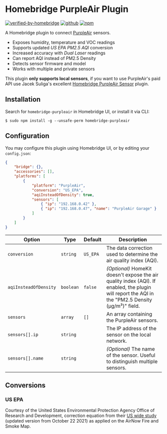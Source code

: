 # Homebridge PurpleAir Plugin
[![verified-by-homebridge](https://badgen.net/badge/homebridge/verified/purple)](https://github.com/homebridge/homebridge/wiki/Verified-Plugins)
[![github](https://img.shields.io/github/actions/workflow/status/tillkruss/homebridge-purpleair/build.yml)](https://github.com/tillkruss/homebridge-purpleair/actions)
[![npm](https://img.shields.io/npm/v/homebridge-purpleair)](https://www.npmjs.com/package/homebridge-purpleair)

A Homebridge plugin to connect [PurpleAir](https://purpleair.com/) sensors.

- Exposes humidity, temperature and VOC readings
- Supports updated _US EPA PM2.5 AQI_ conversion
- Increased accuracy with _Dual Laser_ readings
- Can report AQI instead of PM2.5 Density
- Detects sensor firmware and model
- Works with multiple and private sensors

This plugin **only supports local sensors**, if you want to use PurpleAir's paid API use Jacek Suliga's excellent [Homebridge PurpleAir Sensor](https://github.com/jmkk/homebridge-purpleair-sensor) plugin.

## Installation

Search for `homebridge-purpleair` in Homebridge UI, or install it via CLI:

```shell
$ sudo npm install -g --unsafe-perm homebridge-purpleair
```

## Configuration

You may configure this plugin using Homebridge UI, or by editing your `config.json`:

```json
{
    "bridge": {},
    "accessories": [],
    "platforms": [
        {
            "platform": "PurpleAir",
            "conversion": "US_EPA",
            "aqiInsteadOfDensity": true,
            "sensors": [
                { "ip": "192.168.0.42" },
                { "ip": "192.168.0.47", "name": "PurpleAir Garage" }
            ]
        }
    ]
}
```

| Option                | Type      | Default  | Description |
| --------------------- | --------- | -------- | ----------- |
| `conversion`          | `string`  | `US_EPA` | The data correction used to determine the air quality index (AQI). |
| `aqiInsteadOfDensity` | `boolean` | `false`  | _(Optional)_ HomeKit doesn't expose the air quality index (AQI). If enabled, the plugin will report the AQI in the "PM2.5 Density (µg/m³)" field. |
| `sensors`             | `array `  | `[]`     | An array containing the PurpleAir sensors. |
| `sensors[].ip`        | `string`  |          | The IP address of the sensor on the local network. |
| `sensors[].name`      | `string`  |          | _(Optional)_ The name of the sensor. Useful to distinguish multiple sensors. |


## Conversions

### US EPA

Courtesy of the United States Environmental Protection Agency Office of Research and Development, correction equation from their [US wide study](https://cfpub.epa.gov/si/si_public_record_report.cfm?dirEntryId=353088&Lab=CEMM) (updated version from October 22 2021) as applied on the AirNow Fire and Smoke Map.
